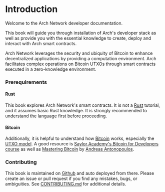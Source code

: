 # Introduction

Welcome to the Arch Network developer documentation.

This book will guide you through installation of Arch's developer stack as well as provide you with the essential knowledge to create, deploy and interact with Arch smart contracts.

Arch Network leverages the security and ubiquity of Bitcoin to enhance decentralized applications by providing a computation environment. Arch facilitates complex operations on Bitcoin UTXOs through smart contracts executed in a zero-knowledge environment.

### Prerequirements

#### Rust
This book explores Arch Network's smart contracts. It is not a [Rust](https://www.rust-lang.org) tutorial, and it assumes basic Rust knowledge. It is strongly recommended to understand the language first before proceeding. 

#### Bitcoin
Additionally, it is helpful to understand how [Bitcoin](https://bitcoin.org) works, especially the [UTXO model](https://en.wikipedia.org/wiki/Unspent_transaction_output). A good resource is [Saylor Academy's Bitcoin for Developers course](https://learn.saylor.org/course/view.php?id=500) as well as [Mastering Bitcoin](https://github.com/bitcoinbook/bitcoinbook) by [Andreas Antonopoulos](https://aantonop.com/).

### Contributing
This book is maintained on [Github](https://github.com/arch-network/arch-book) and auto deployed from there. Please create an issue or pull request if you find any mistakes, bugs, or ambiguities. See [CONTRIBUTING.md][contrib] for additional details.

[contrib]: https://github.com/arch-network/arch-book/blob/main/CONTRIBUTING.md
